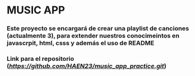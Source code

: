# MUSIC APP

### Este proyecto se encargará de crear una playlist de canciones (__actualmente 3__), para extender nuestros conocimeintos en __javascrpit, html, csss y además el uso de README__

### Link para el repositorio (___https://github.com/HAEN23/music_app_practice.git___)
